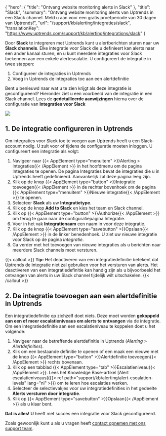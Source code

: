 {
  "hero": {
    "title": "Ontvang website monitoring alerts in Slack"
  }, 
  "title": "Slack",
  "summary": "Ontvang website monitoring alerts van Uptrends in een Slack channel. Meld u aan voor een gratis proefperiode van 30 dagen van Uptrends!",
  "url": "/support/kb/alerting/integraties/slack",
  "translationKey": "https://www.uptrends.com/support/kb/alerting/integrations/slack" 
}

Door **Slack** te integreren met Uptrends kunt u alertberichten sturen naar uw **Slack channels**. Elke integratie voor Slack die u definieert kan alerts naar een ander kanaal sturen, en u kunt meerdere integraties voor Slack toekennen aan een enkele alertescalatie. U configureert de integratie in twee stappen:

1.  Configureer de integraties in Uptrends
2.  Voeg in Uptrends de integraties toe aan een alertdefinitie

Bent u benieuwd naar wat u te zien krijgt als deze integratie is geconfigureerd? Hieronder ziet u een voorbeeld van de integratie in een Slack channel. Lees de **gedetailleerde aanwijzingen** hierna over de configuratie van **Integraties voor Slack**

![](/img/sub/integrations/slack-alert.png)

## 1. De integratie configureren in Uptrends

Om integraties voor Slack toe te voegen aan Uptrends heeft u een Slack-account nodig. U zult voor of tijdens de configuratie moeten inloggen. U configureert een integratie als volgt:

1.  Navigeer naar {{< AppElement type="menuitem" >}}Alerting > Integraties{{< /AppElement >}} in het hoofdmenu om de pagina Integraties te openen. De pagina Integraties bevat de integraties die u in Uptrends heeft gedefinieerd. Aanvankelijk zal deze pagina leeg zijn.
2.  Klik op de knop {{< AppElement type="button" >}}Integratie toevoegen{{< /AppElement >}} in de rechter bovenhoek om de pagina {{< AppElement type="menuitem" >}}Nieuwe integratie{{< /AppElement >}} te openen.
3.  Selecteer **Slack** als uw **Integratietype**.
4.  Klik op de knop **Add to Slack** en kies het team en Slack channel.
5.  Klik op {{< AppElement type="button" >}}Authorize{{< /AppElement >}} om terug te gaan naar de configuratiepagina Integratie.
6.  Voer in het vak **Integratienaam** een naam in voor deze integratie.
7.  Klik op de knop {{< AppElement type="savebutton" >}}Opslaan{{< /AppElement >}} in de linker benedenhoek. U ziet uw nieuwe integratie voor Slack op de pagina *Integratie*.
8.  Ga verder met het toevoegen van nieuwe integraties als u berichten naar meerdere Slack channels moet versturen.

{{< callout >}}
**Tip:** Het deactiveren van een integratiedefinitie betekent dat Uptrends de integratie niet zal gebruiken voor het versturen van alerts. Het deactiveren van een integratiedefinitie kan handig zijn als u bijvoorbeeld het ontvangen van alerts in uw Slack channel tijdelijk wilt uitschakelen.
{{< /callout >}}

## 2. De integratie toevoegen aan een alertdefinitie in Uptrends

Een integratiedefinitie op zichzelf doet niets. Deze moet worden **gekoppeld aan een of meer escalatieniveaus om alerts te ontvangen** via de integratie. Om een integratiedefinitie aan een escalatieniveau te koppelen doet u het volgende:

1.  Navigeer naar de betreffende alertdefinitie in Uptrends (*Alerting* > *Alertdefinities*).
2.  Klik om een bestaande definitie te openen of een maak een nieuwe met de knop {{< AppElement type="button" >}}Alertdefinitie toevoegen{{< /AppElement >}} rechts bovenaan.
3.  Klik op een tabblad {{< AppElement type="tab" >}}Escalatieniveau{{< /AppElement >}}. Lees het Knowledge Base-artikel [Alert escalatieniveaus]({{< ref path="support/kb/alerting/alert-escalation-levels" lang="nl" >}}) om te leren hoe escalaties werken.
4.  Selecteer de selectievakjes voor uw integratiedefinities in het gedeelte **Alerts versturen door integratie**.
5.  Klik op {{< AppElement type="savebutton" >}}Opslaan{{< /AppElement >}} als u klaar bent.

**Dat is alles!** U heeft met succes een integratie voor Slack geconfigureerd.

Zoals gewoonlijk kunt u als u vragen heeft [contact opnemen met ons support team](/contact).
